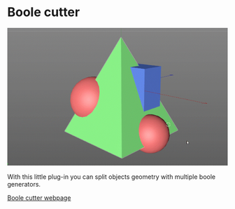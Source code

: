 # Boole cutter

![Boole Cutter](../.gitbook/assets/mikeudin_boole_cutter.gif)

 With this little plug-in you can split objects geometry with multiple boole generators.

[Boole cutter webpage](http://mikeudin.loc/product/boole_cutter/)

